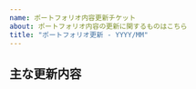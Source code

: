 ```yaml
---
name: ポートフォリオ内容更新チケット
about: ポートフォリオ内容の更新に関するものはこちら
title: "ポートフォリオ更新 - YYYY/MM"
---
```


## 主な更新内容
